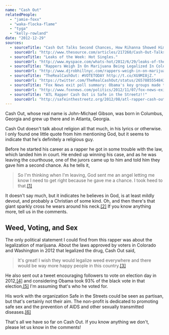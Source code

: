 ```yaml
---
name: "Cash Out"
relatedPeople:
  - "jamie-foxx"
  - "waka-flocka-flame"
  - "tyga"
  - "kelly-rowland"
date: "2012-12-29"
sources:
  - sourceTitle: "Cash Out Talks Second Chances, How Rihanna Showed Him Love, and More."
    sourceUrl: "http://www.thesource.com/articles/217260/Cash-Out-Talks-Second-Chances,-How-Rihanna-Showed-Him-Love,-and-More/"
  - sourceTitle: "Leaks of the Week: Hot Singles."
    sourceUrl: "http://www.myspace.com/whats-hot/2012/6/29/leaks-of-the-week-hot-singles-21"
  - sourceTitle: "Rappers Weigh In On Marijuana Being Legalized In Colorado."
    sourceUrl: "http://www.djrobhillnyc.com/rappers-weigh-in-on-marijuana-being-legalized-in-colorado.php"
  - sourceTitle: "TheRealCashOut: #VOTETODAY http://t.co/XG9MI8jZ."
    sourceUrl: "https://twitter.com/TheRealCashOut/status/265788555484360704"
  - sourceTitle: "Fox News exit poll summary: Obama's key groups made the difference."
    sourceUrl: "http://www.foxnews.com/politics/2012/11/07/fox-news-exit-poll-summary/"
  - sourceTitle: "ATL Rapper Cash Out is Safe in the Streetz!!"
    sourceUrl: "http://safeinthestreetz.org/2012/08/atl-rapper-cash-out-is-safe-in-the-streetz/"
---
```


Cash Out, whose real name is John-Michael Gibson, was born in Columbus, Georgia and grew up there and in Atlanta, Georgia.

Cash Out doesn't talk about religion all that much, in his lyrics or otherwise. I only found one little quote from him mentioning God, but it seems to indicate that he's definitely a religious guy.

Before he started his career as a rapper he got in some trouble with the law, which landed him in court. He ended up winning his case, and as he was leaving the courthouse, one of the jurors came up to him and told him they gave him a second chance. As he tells it,

>So I'm thinking when I'm leaving, God sent me an angel letting me know I need to get right because he gave me a chance. I took heed to that.<a class="source-citation" href="http://www.thesource.com/articles/217260/Cash-Out-Talks-Second-Chances,-How-Rihanna-Showed-Him-Love,-and-More/" title="Cash Out Talks Second Chances, How Rihanna Showed Him Love, and More.">[1]</a>

It doesn't say much, but it indicates he believes in God, is at least mildly devout, and probably a Christian of some kind. Oh, and then there's that giant sparkly cross he wears around his neck.<a class="source-citation" href="http://www.myspace.com/whats-hot/2012/6/29/leaks-of-the-week-hot-singles-21" title="Leaks of the Week: Hot Singles.">[2]</a> If you know anything more, tell us in the comments.


## Weed, Voting, and Sex

The only political statement I could find from this rapper was about the legalization of marijuana. About the laws approved by voters in Colorado and Washington in 2012 that legalized the drug, Cash Out said,

>It's great! I wish they would legalize weed everywhere and there would be way more happy people in this country.<a class="source-citation" href="http://www.djrobhillnyc.com/rappers-weigh-in-on-marijuana-being-legalized-in-colorado.php" title="Rappers Weigh In On Marijuana Being Legalized In Colorado.">[3]</a>

He also sent out a tweet encouraging followers to vote on election day in 2012,<a class="source-citation" href="https://twitter.com/TheRealCashOut/status/265788555484360704" title="TheRealCashOut: #VOTETODAY http://t.co/XG9MI8jZ.">[4]</a> and considering Obama took 93% of the black vote in that election,<a class="source-citation" href="http://www.foxnews.com/politics/2012/11/07/fox-news-exit-poll-summary/" title="Fox News exit poll summary: Obama&apos;s key groups made the difference.">[5]</a> I'm assuming that's who he voted for.

His work with the organization Safe in the Streets could be seen as partisan, but that's certainly not their aim. The non-profit is dedicated to promoting safe sex and the prevention of AIDS and other sexually transmitted diseases.<a class="source-citation" href="http://safeinthestreetz.org/2012/08/atl-rapper-cash-out-is-safe-in-the-streetz/" title="ATL Rapper Cash Out is Safe in the Streetz!!">[6]</a>

That's all we have so far on Cash Out. If you know anything we don't, please let us know in the comments!